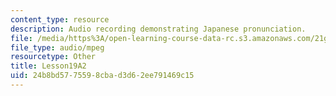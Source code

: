 ```yaml
---
content_type: resource
description: Audio recording demonstrating Japanese pronunciation.
file: /media/https%3A/open-learning-course-data-rc.s3.amazonaws.com/21g-504-japanese-iv-spring-2009/24b8bd5775598cbad3d62ee791469c15_Lesson19A2.mp3
file_type: audio/mpeg
resourcetype: Other
title: Lesson19A2
uid: 24b8bd57-7559-8cba-d3d6-2ee791469c15
---
```

